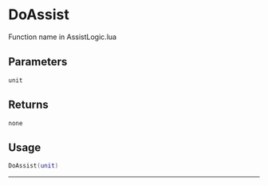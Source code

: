 # DoAssist
Function name in AssistLogic.lua
## Parameters
`unit`
## Returns
`none`
## Usage
```lua
DoAssist(unit)
```
---

